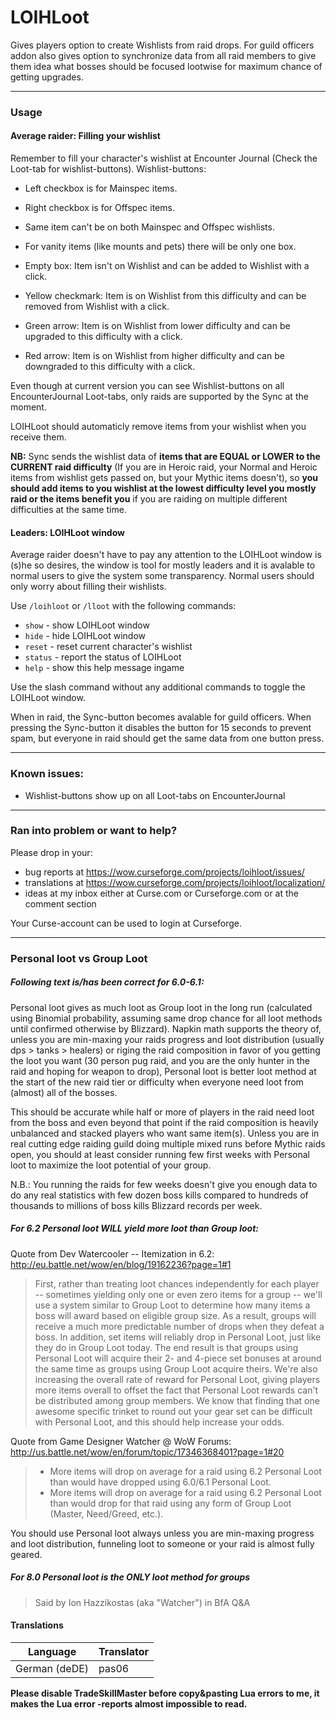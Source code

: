 # LOIHLoot

Gives players option to create Wishlists from raid drops. For guild officers addon also gives option to synchronize data from all raid members to give them idea what bosses should be focused lootwise for maximum chance of getting upgrades.

---

### Usage
#### Average raider: Filling your wishlist

Remember to fill your character's wishlist at Encounter Journal (Check the Loot-tab for wishlist-buttons). Wishlist-buttons:

* Left checkbox is for Mainspec items.
* Right checkbox is for Offspec items.
* Same item can't be on both Mainspec and Offspec wishlists.
* For vanity items (like mounts and pets) there will be only one box.

* Empty box: Item isn't on Wishlist and can be added to Wishlist with a click.
* Yellow checkmark: Item is on Wishlist from this difficulty and can be removed from Wishlist with a click.
* Green arrow: Item is on Wishlist from lower difficulty and can be upgraded to this difficulty with a click.
* Red arrow: Item is on Wishlist from higher difficulty and can be downgraded to this difficulty with a click.

Even though at current version you can see Wishlist-buttons on all EncounterJournal Loot-tabs, only raids are supported by the Sync at the moment.

LOIHLoot should automaticly remove items from your wishlist when you receive them.

**NB:** Sync sends the wishlist data of **items that are EQUAL or LOWER to the CURRENT raid difficulty** (If you are in Heroic raid, your Normal and Heroic items from wishlist gets passed on, but your Mythic items doesn't), so **you should add items to you wishlist at the lowest difficulty level you mostly raid or the items benefit you** if you are raiding on multiple different difficulties at the same time.

#### Leaders: LOIHLoot window

Average raider doesn't have to pay any attention to the LOIHLoot window is (s)he so desires, the window is tool for mostly leaders and it is avalable to normal users to give the system some transparency. Normal users should only worry about filling their wishlists.

Use `/loihloot` or `/lloot` with the following commands:

* `show` - show LOIHLoot window
* `hide` - hide LOIHLoot window
* `reset` - reset current character's wishlist
* `status` - report the status of LOIHLoot
* `help` - show this help message ingame

Use the slash command without any additional commands to toggle the LOIHLoot window.

When in raid, the Sync-button becomes avalable for guild officers. When pressing the Sync-button it disables the button for 15 seconds to prevent spam, but everyone in raid should get the same data from one button press.

---

### Known issues:

* Wishlist-buttons show up on all Loot-tabs on EncounterJournal

---

### Ran into problem or want to help?

Please drop in your:

* bug reports at https://wow.curseforge.com/projects/loihloot/issues/
* translations at https://wow.curseforge.com/projects/loihloot/localization/
* ideas at my inbox either at Curse.com or Curseforge.com or at the comment section

Your Curse-account can be used to login at Curseforge.

---

### Personal loot vs Group Loot
##### Following text is/has been correct for 6.0-6.1:
Personal loot gives as much loot as Group loot in the long run (calculated using Binomial probability, assuming same drop chance for all loot methods until confirmed otherwise by Blizzard). Napkin math supports the theory of, unless you are min-maxing your raids progress and loot distribution (usually dps &gt; tanks &gt; healers) or riging the raid composition in favor of you getting the loot you want (30 person pug raid, and you are the only hunter in the raid and hoping for weapon to drop), Personal loot is better loot method at the start of the new raid tier or difficulty when everyone need loot from (almost) all of the bosses.

This should be accurate while half or more of players in the raid need loot from the boss and even beyond that point if the raid composition is heavily unbalanced and stacked players who want same item(s). Unless you are in real cutting edge raiding guild doing multiple mixed runs before Mythic raids open, you should at least consider running few first weeks with Personal loot to maximize the loot potential of your group.

N.B.: You running the raids for few weeks doesn't give you enough data to do any real statistics with few dozen boss kills compared to hundreds of thousands to millions of boss kills Blizzard records per week.

##### For 6.2 Personal loot **WILL** yield more loot than Group loot:

Quote from Dev Watercooler -- Itemization in 6.2: http://eu.battle.net/wow/en/blog/19162236?page=1#1
> First, rather than treating loot chances independently for each player -- sometimes yielding only one or even zero items for a group -- we'll use a system similar to Group Loot to determine how many items a boss will award based on eligible group size. As a result, groups will receive a much more predictable number of drops when they defeat a boss. In addition, set items will reliably drop in Personal Loot, just like they do in Group Loot today. The end result is that groups using Personal Loot will acquire their 2- and 4-piece set bonuses at around the same time as groups using Group Loot acquire theirs.
> We're also increasing the overall rate of reward for Personal Loot, giving players more items overall to offset the fact that Personal Loot rewards can't be distributed among group members. We know that finding that one awesome specific trinket to round out your gear set can be difficult with Personal Loot, and this should help increase your odds.

Quote from Game Designer Watcher @ WoW Forums: http://us.battle.net/wow/en/forum/topic/17346368401?page=1#20
> - More items will drop on average for a raid using 6.2 Personal Loot than would have dropped using 6.0/6.1 Personal Loot.
> - More items will drop on average for a raid using 6.2 Personal Loot than would drop for that raid using any form of Group Loot (Master, Need/Greed, etc.).

You should use Personal loot always unless you are min-maxing progress and loot distribution, funneling loot to someone or your raid is almost fully geared.

##### For 8.0 Personal loot is the ONLY loot method for groups
> Said by Ion Hazzikostas (aka "Watcher") in BfA Q&A

#### Translations

Language | Translator
-------- | ----------
German (deDE) | pas06

**Please disable TradeSkillMaster before copy&amp;pasting Lua errors to me, it makes the Lua error -reports almost impossible to read.**